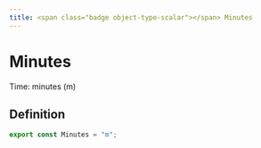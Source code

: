 ```yaml
---
title: <span class="badge object-type-scalar"></span> Minutes
---
```

# <span class="badge object-type-scalar"></span> Minutes

Time: minutes (m)

## Definition

```typescript
export const Minutes = "m";

```
